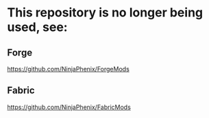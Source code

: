 # This repository is no longer being used, see:
## Forge
https://github.com/NinjaPhenix/ForgeMods
## Fabric
https://github.com/NinjaPhenix/FabricMods
